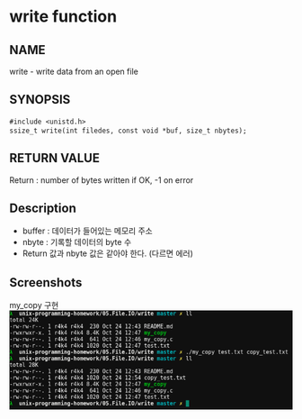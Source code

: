 # write function
## NAME
write - write data from an open file
## SYNOPSIS
```
#include <unistd.h>
ssize_t write(int filedes, const void *buf, size_t nbytes);
```
## RETURN VALUE
Return : number of bytes written if OK, -1 on error

## Description
* buffer : 데이터가 들어있는 메모리 주소  
* nbyte : 기록할 데이터의 byte 수  
* Return 값과 nbyte 값은 같아야 한다. (다르면 에러)  

## Screenshots
my_copy 구현  
![my_copy](./my_copy.png?raw=true "my_copy")
